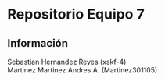# Repositorio Equipo 7
## Información
Sebastian Hernandez Reyes (xskf-4) <br>
Martinez Martinez Andres A. (Martinez301105)
